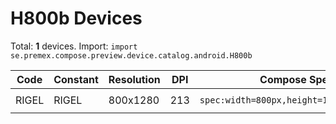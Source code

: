 # H800b Devices

Total: **1** devices. Import: `import se.premex.compose.preview.device.catalog.android.H800b`

| Code | Constant | Resolution | DPI | Compose Spec | Preview Usage |
|------|----------|------------|-----|-------------|---------------|
| RIGEL | RIGEL | 800x1280 | 213 | `spec:width=800px,height=1280px,dpi=213` | `@Preview(device = H800b.RIGEL)` |

<!-- Generated automatically. Do not edit manually. -->

